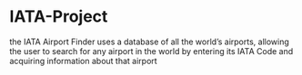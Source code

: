 # IATA-Project
the IATA Airport Finder uses a database of all the world’s airports, allowing the user to search for any airport in the world by entering its IATA Code and acquiring information about that airport
